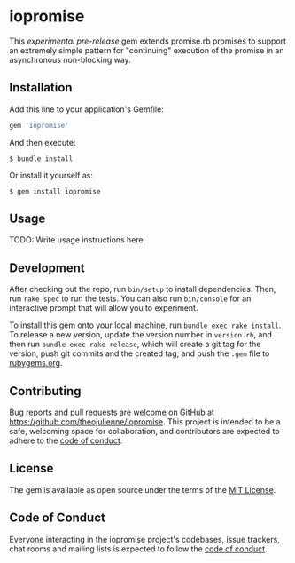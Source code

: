 # iopromise

This *experimental pre-release* gem extends promise.rb promises to support an extremely simple pattern for \"continuing\" execution of the promise in an asynchronous non-blocking way.

## Installation

Add this line to your application's Gemfile:

```ruby
gem 'iopromise'
```

And then execute:

    $ bundle install

Or install it yourself as:

    $ gem install iopromise

## Usage

TODO: Write usage instructions here

## Development

After checking out the repo, run `bin/setup` to install dependencies. Then, run `rake spec` to run the tests. You can also run `bin/console` for an interactive prompt that will allow you to experiment.

To install this gem onto your local machine, run `bundle exec rake install`. To release a new version, update the version number in `version.rb`, and then run `bundle exec rake release`, which will create a git tag for the version, push git commits and the created tag, and push the `.gem` file to [rubygems.org](https://rubygems.org).

## Contributing

Bug reports and pull requests are welcome on GitHub at https://github.com/theojulienne/iopromise. This project is intended to be a safe, welcoming space for collaboration, and contributors are expected to adhere to the [code of conduct](https://github.com/theojulienne/iopromise/blob/main/CODE_OF_CONDUCT.md).

## License

The gem is available as open source under the terms of the [MIT License](https://opensource.org/licenses/MIT).

## Code of Conduct

Everyone interacting in the iopromise project's codebases, issue trackers, chat rooms and mailing lists is expected to follow the [code of conduct](https://github.com/theojulienne/iopromise/blob/main/CODE_OF_CONDUCT.md).
